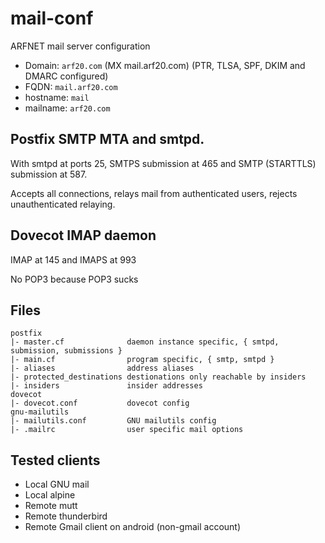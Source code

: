 # mail-conf
ARFNET mail server configuration

- Domain: `arf20.com` (MX mail.arf20.com) (PTR, TLSA, SPF, DKIM and DMARC configured)
- FQDN: `mail.arf20.com`
- hostname: `mail`
- mailname: `arf20.com`

## Postfix SMTP MTA and smtpd.
With smtpd at ports 25, SMTPS submission at 465 and SMTP (STARTTLS) submission at 587.

Accepts all connections, relays mail from authenticated users, rejects unauthenticated relaying.

## Dovecot IMAP daemon
IMAP at 145 and IMAPS at 993

No POP3 because POP3 sucks

## Files
```
postfix     
|- master.cf              daemon instance specific, { smtpd, submission, submissions }
|- main.cf                program specific, { smtp, smtpd }
|- aliases                address aliases
|- protected_destinations destionations only reachable by insiders
|- insiders               insider addresses
dovecot
|- dovecot.conf           dovecot config
gnu-mailutils
|- mailutils.conf         GNU mailutils config
|- .mailrc                user specific mail options
```

## Tested clients
- Local GNU mail
- Local alpine
- Remote mutt
- Remote thunderbird
- Remote Gmail client on android (non-gmail account)
